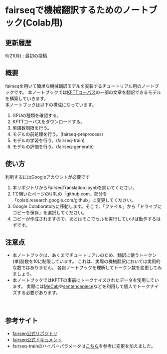 # fairseqで機械翻訳するためのノートブック(Colab用)


## 更新履歴
6/21(月) : 最初の投稿


## 概要
fairseqを用いて簡単な機械翻訳モデルを実装するチュートリアル用のノートブックです。
本ノートブックでは[KFTTコーパス](http://www.phontron.com/kftt/index-ja.html)の一部の文章を翻訳できるモデルを構築していきます。  
本ノートブックは以下の構成になっています。  
1. GPUの種類を確認する。
2. KFTTコーパスをダウンロードする。
3. 単語数制限を行う。
4. モデルの前処理を行う。(fairseq-preprocess)
5. モデルの学習を行う。(fairseq-train)
6. モデルの評価を行う。(fairseq-generate)


## 使い方

利用するにはGoogleアカウントが必要です  
1. 本リポジトリからFairseqTranslation.ipynbを開いてください。
2. 1で開いたページのURLの「github.com」部分を「colab.research.google.com/github」に変更してください。
3. Google Colaboratoryに移動します。そこで、「ファイル」から「ドライブにコピーを保存」を選択してください。
4. コピーが作成されますので、あとはそこでセルを実行していけば動作するはずです。


## 注意点

- 本ノートブックは、あくまでチュートリアルのため、翻訳に使うトークン(単語)数を10に制限しています。
これは、実際の機械翻訳においては実用的な数ではありません。
各自ノートブックを理解してトークン数を変更してみましょう。
- 本ノートブックではKFTTの事前にトークナイズされたデータを使用しています。
実際には[MeCab](https://taku910.github.io/mecab/)や[sentencepiece](https://github.com/google/sentencepiece)などを利用して個人でトークナイズする必要があります。

　
## 参考サイト
- [fairseq公式リポジトリ](https://github.com/pytorch/fairseq)
- [fairseq公式ドキュメント](https://fairseq.readthedocs.io/en/latest/index.html)
- fairseq-trainのハイパーパラメータは[こちら](https://github.com/MorinoseiMorizo/jparacrawl-finetune/blob/master/en-ja/fine-tune_kftt_fp32.sh)を参考に変更を加えました。  
